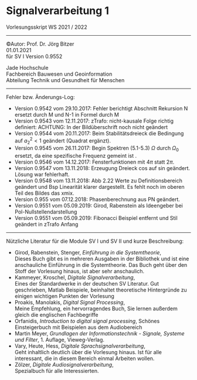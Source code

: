 # Signalverarbeitung 1


Vorlesungsskript WS 2021 / 2022

---

©Autor: Prof. Dr. Jörg Bitzer  
01.01.2021  
für SV I Version 0.9552  

Jade Hochschule  
Fachbereich Bauwesen und Geoinformation  
Abteilung Technik und Gesundheit für Menschen 

---

Fehler bzw. Änderungs-Log:
- Version 0.9542 vom 29.10.2017: Fehler berichtigt Abschnitt Rekursion N ersetzt durch M und N-1 in Formel durch M
- Version 0.9543 vom 12.11.2017: zTrafo: nicht-kausale Folge richtig definiert: ACHTUNG: In der Bildüberschrift noch nicht geändert
- Version 0.9544 vom 20.11.2017: Beim Stabilitätsdreieck die Bedingung auf $a_2^2 <1$ geändert (Quadrat ergänzt).
- Version 0.9545 vom 26.11.2017: Begin Spektren (5.1-5.3) $\Omega$ durch $\Omega_0$ ersetzt, da eine spezifische Frequenz gemeint ist .
- Version 0.9546 vom 14.12.2017: Fensterfunktionen mit $4\pi$ statt $2\pi$.
- Version 0.9547 vom 13.11.2018: Erzeugung Dreieck cos auf sin geändert. Lösung war fehlerhaft.
- Version 0.9548 vom 13.11.2018: Abb 2.22 Werte zu Definitionsbereich geändert und Bsp Linearität klarer dargestellt. Es fehlt noch im oberen Teil des Bildes das xmix.
- Version 0.955 vom 07.12.2018: Phasenberechnung aus PN geändert.
- Version 0.9551 vom 05.09.2019: Girod, Rabenstein als Ideengeber bei Pol-Nullstellendarstellung 
- Version 0.9551 vom 05.09.2019: Fibonacci Beispiel entfernt und Stil geändert in zTrafo Anfang

---

Nützliche Literatur für die Module SV I und SV II und kurze Beschreibung:
- Girod, Rabenstein, Stenger, *Einführung in die Systemtheorie*,  
  Dieses Buch gibt es in mehreren Ausgaben in der Bibliothek und ist eine anschauliche Einführung in die Systemtheorie. Das Buch geht über den Stoff der Vorlesung hinaus, ist aber sehr anschaulich.
- Kammeyer, Kroschel, *Digitale Signalverarbeitung*,  
  Eines der Standardwerke in der deutschen SV Literatur. Gut geschrieben, Matlab Beispiele, beinhaltet theoretische Hintergründe zu einigen wichtigen Punkten der Vorlesung
- Proakis, Manolakis, *Digital Signal Processing*,  
  Meine Empfehlung, ein hervorragendes Buch, Sie lernen außerdem gleich die englischen Fachbegriffe
- Orfanidis, *Introduction to digital signal processing*, 
  Schönes Einsteigerbuch mit Beispielen aus dem Audiobereich
- Martin Meyer, *Grundlagen der Informationstechnik - Signale, Systeme und Filter*, 1. Auflage, Vieweg-Verlag.
- Vary, Heute, Hess, *Digitale Sprachsignalverarbeitung*,  
  Geht inhaltlich deutlich über die Vorlesung hinaus. Ist für alle interessant, die in diesem Bereich einmal Arbeiten wollen.
- Zölzer, *Digitale Audiosignalverarbeitung*,  
  Spezialbuch für alle Interessierten.
